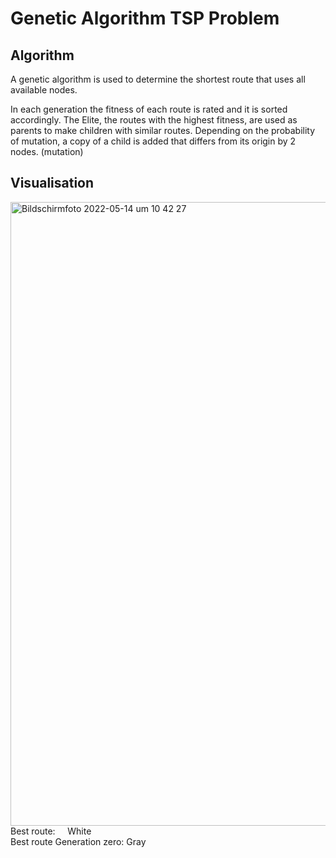 # Genetic Algorithm TSP Problem

## Algorithm
A genetic algorithm is used to determine the shortest route that uses all available nodes.

In each generation the fitness of each route is rated and it is sorted accordingly.
The Elite, the routes with the highest fitness, are used as parents to make children with similar routes.
Depending on the probability of mutation, a copy of a child is added that differs from its origin by 2 nodes. (mutation)

## Visualisation
<img width="998" alt="Bildschirmfoto 2022-05-14 um 10 42 27" src="https://user-images.githubusercontent.com/62705365/168418330-85a49406-0e94-4cbb-afbf-0dd5c911c4ad.png">
Best route: &nbsp; &nbsp; White </br>
Best route Generation zero:   Gray
